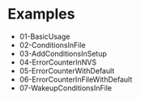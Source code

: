 # Examples

- 01-BasicUsage
- 02-ConditionsInFile
- 03-AddConditionsInSetup
- 04-ErrorCounterInNVS
- 05-ErrorCounterWithDefault
- 06-ErrorCounterInFileWithDefault
- 07-WakeupConditionsInFile